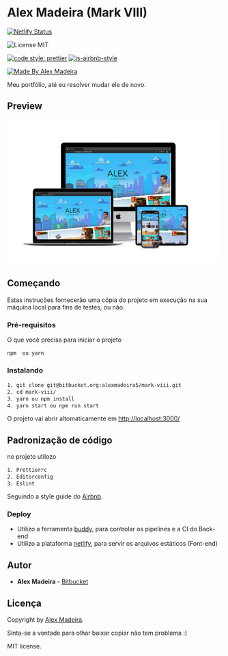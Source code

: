 # Alex Madeira (Mark VIII) 

[![Netlify Status](https://api.netlify.com/api/v1/badges/3bb6b666-b12f-40f7-8836-17c52644ae2b/deploy-status)](https://app.netlify.com/sites/upbeat-lichterman-44a778/deploys)

![License MIT](https://img.shields.io/badge/license-MIT-green)

[![code style: prettier](https://img.shields.io/badge/code_style-prettier-ff69b4.svg)](https://github.com/prettier/prettier) [![js-airbnb-style](https://img.shields.io/badge/code%20style-airbnb-ff69b4.svg)](https://github.com/airbnb/javascript)

[![Made By Alex Madeira](https://img.shields.io/badge/%20made%20by-Alex%20Madeira-blue)](https://www.alexmadeira.com.br/)

Meu portfólio, até eu resolver mudar ele de novo.

## Preview

[![Portfólio Alex Madeira](public/preview.png)](https://www.alexmadeira.com.br)

## Começando

Estas instruções fornecerão uma cópia do projeto em execução na sua máquina local para fins de testes, ou não.

### Pré-requisitos

O que você precisa para iniciar o projeto

```
npm  ou yarn
```

### Instalando

```
1. git clone git@bitbucket.org:alexmadeira5/mark-viii.git
2. cd mark-viii/
3. yarn ou npm install
4. yarn start ou npm run start
```

O projeto vai abrir altomaticamente em [http://localhost:3000/](http://localhost:3000/ 'http://localhost:3000/')

## Padronização de código

no projeto utilozo

```
1. Prettierrc
2. Editorconfig
3. Eslint
```

Seguindo a style guide do [Airbnb](https://github.com/airbnb/javascript 'Airbnb').

### Deploy

- Utilizo a ferramenta [buddy](https://buddy.works/ 'buddy'), para controlar os pipelines e a CI do Back-end
- Utilizo a plataforma [netlify]("https://www.netlify.com/"), para servir os arquivos estáticos (Font-end)

## Autor

- **Alex Madeira** - [Bitbucket](https://bitbucket.org/alexmadeira5/)

## Licença

Copyright by [Alex Madeira](https://alexmadeira.com.br/).

Sinta-se a vontade para olhar baixar copiar não tem problema :)

MIT license.
